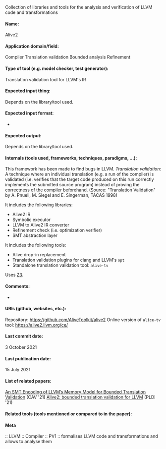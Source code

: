 Collection of libraries and tools for the analysis and verification of LLVM code and transformations

#### Name:
Alive2

#### Application domain/field:
Compiler
Translation validation
Bounded analysis
Refinement

#### Type of tool (e.g. model checker, test generator):
Translation validation tool for LLVM's IR

#### Expected input thing:
Depends on the library/tool used.

#### Expected input format:
-

#### Expected output:
Depends on the library/tool used.

#### Internals (tools used, frameworks, techniques, paradigms, ...):
This framework has been made to find bugs in LLVM. 
*Translation validation*: A technique where an individual translation (e.g. a run of the  compiler) is validated (i.e. verifies that the target code produced on this run correctly implements the submitted source program) instead of proving the correctness of the compiler beforehand. (Source: "Translation Validation" by A. Pnueli, M. Siegel and E. Singerman, TACAS 1998)

It includes the following libraries:
- Alive2 IR
- Symbolic executor
- LLVM to Alive2 IR converter
- Refinement check (i.e. optimization verifier)
- SMT abstraction layer

It includes the following tools:
- Alive drop-in replacement
- Translation validation plugins for clang and LLVM's `opt`
- Standalone translation validation tool: `alive-tv`

Uses [Z3](Solvers/SMT/Z3.md).

#### Comments:
-

#### URIs (github, websites, etc.):
Repository: https://github.com/AliveToolkit/alive2
Online version of `alice-tv` tool: https://alive2.llvm.org/ce/

#### Last commit date:
3 October 2021

#### Last publication date:
15 July 2021

#### List of related papers:
[An SMT Encoding of LLVM’s Memory Model for Bounded Translation Validation](https://doi.org/10.1007/978-3-030-81688-9_35) (CAV '21)
[Alive2: bounded translation validation for LLVM](https://doi.org/10.1145/3453483.3454030) (PLDI '21)

#### Related tools (tools mentioned or compared to in the paper):

#### Meta
:: LLVM
:: Compiler
:: PV1 :: formalises LLVM code and transformations and allows to analyse them